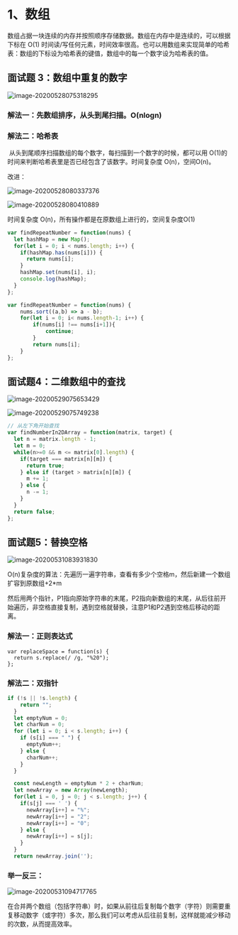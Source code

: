  

# 1、数组

​		数组占据一块连续的内存并按照顺序存储数据。数组在内存中是连续的，可以根据下标在 O(1) 时间读/写任何元素，时间效率很高。也可以用数组来实现简单的哈希表：数组的下标设为哈希表的键值，数组中的每一个数字设为哈希表的值。

## 面试题 3：数组中重复的数字

![image-20200528075318295](C:\Users\hang_\AppData\Roaming\Typora\typora-user-images\image-20200528075318295.png)

### 解法一：先数组排序，从头到尾扫描。O(nlogn)

### 解法二：哈希表

​	    从头到尾顺序扫描数组的每个数字，每扫描到一个数字的时候，都可以用 O(1)的时间来判断哈希表里是否已经包含了该数字。时间复杂度 O(n)，空间O(n)。

改进：

![image-20200528080337376](C:\Users\hang_\AppData\Roaming\Typora\typora-user-images\image-20200528080337376.png)

![image-20200528080410889](C:\Users\hang_\AppData\Roaming\Typora\typora-user-images\image-20200528080410889.png)

时间复杂度 O(n)，所有操作都是在原数组上进行的，空间复杂度O(1)

```js
var findRepeatNumber = function(nums) {
  let hashMap = new Map();
  for(let i = 0; i < nums.length; i++) {
    if(hashMap.has(nums[i])) {
      return nums[i];
    }
    hashMap.set(nums[i], i);
    console.log(hashMap);
  }
};

var findRepeatNumber = function(nums) {
    nums.sort((a,b) => a - b);
    for(let i = 0; i< nums.length-1; i++) {
        if(nums[i] !== nums[i+1]){
            continue;
        }
        return nums[i];
    }
};
```



## 面试题4：二维数组中的查找

![image-20200529075653429](C:\Users\hang_\AppData\Roaming\Typora\typora-user-images\image-20200529075653429.png)

![image-20200529075749238](C:\Users\hang_\AppData\Roaming\Typora\typora-user-images\image-20200529075749238.png)

```js
// 从左下角开始查找
var findNumberIn2DArray = function(matrix, target) {
  let n = matrix.length - 1;
  let m = 0;
  while(n>=0 && m <= matrix[0].length) {
    if(target === matrix[n][m]) {
      return true;
    } else if (target > matrix[n][m]) {
      m += 1;
    } else {
      n -= 1;
    }
  }
  return false;
};
```



## 面试题5：替换空格

![image-20200531083931830](C:\Users\hang_\AppData\Roaming\Typora\typora-user-images\image-20200531083931830.png)

O(n)复杂度的算法：先遍历一遍字符串，查看有多少个空格m，然后新建一个数组扩容到原数组+2*m

然后用两个指针，P1指向原始字符串的末尾，P2指向新数组的末尾，从后往前开始遍历，非空格直接复制，遇到空格就替换，注意P1和P2遇到空格后移动的距离。

### 解法一：正则表达式

```
var replaceSpace = function(s) {
  return s.replace(/ /g, "%20");
};
```

### 解法二：双指针

```js
if (!s || !s.length) {
    return "";
  }
  let emptyNum = 0;
  let charNum = 0;
  for (let i = 0; i < s.length; i++) {
    if (s[i] === " ") {
      emptyNum++;
    } else {
      charNum++;
    }
  }

  const newLength = emptyNum * 2 + charNum;
  let newArray = new Array(newLength);
  for(let i = 0, j = 0; j < s.length; j++) {
    if(s[j] === ' ') {
      newArray[i++] = "%";
      newArray[i++] = "2";
      newArray[i++] = "0";
    } else {
      newArray[i++] = s[j];
    }
  }
  return newArray.join('');
```

### 举一反三：

![image-20200531094717765](C:\Users\hang_\AppData\Roaming\Typora\typora-user-images\image-20200531094717765.png)

在合并两个数组（包括字符串）时，如果从前往后复制每个数字（字符）则需要重复移动数字（或字符）多次，那么我们可以考虑从后往前复制，这样就能减少移动的次数，从而提高效率。























































































































































